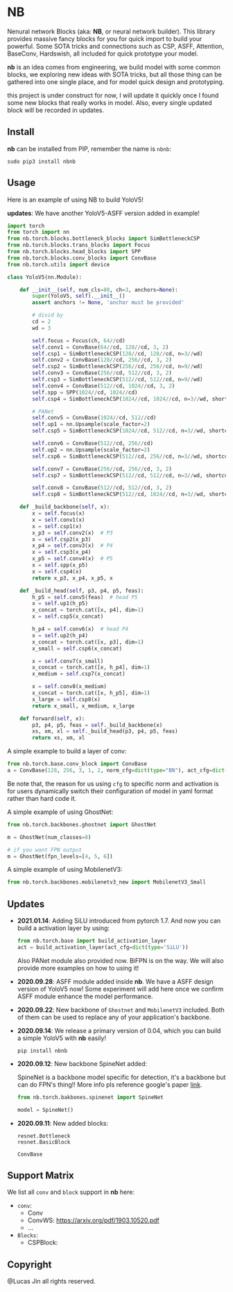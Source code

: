 # NB

Nenural network Blocks (aka: **NB**, or neural network builder). This library provides massive fancy blocks for you for quick import to build your powerful. Some SOTA tricks and connections such as CSP, ASFF, Attention, BaseConv, Hardswish, all included for quick prototype your model.

**nb** is an idea comes from engineering, we build model with some common blocks, we exploring new ideas with SOTA tricks, but all those thing can be gathered into one single place, and for model quick design and prototyping.

this project is under construct for now, I will update it quickly once I found some new blocks that really works in model. Also, every single updated block will be recorded in updates.



## Install

**nb** can be installed from PIP, remember the name is `nbnb`:

```
sudo pip3 install nbnb
```



## Usage

Here is an example of using NB to build YoloV5! 

**updates**: We have another YoloV5-ASFF version added in example!

```python
import torch
from torch import nn
from nb.torch.blocks.bottleneck_blocks import SimBottleneckCSP
from nb.torch.blocks.trans_blocks import Focus
from nb.torch.blocks.head_blocks import SPP
from nb.torch.blocks.conv_blocks import ConvBase
from nb.torch.utils import device

class YoloV5(nn.Module):

    def __init__(self, num_cls=80, ch=3, anchors=None):
        super(YoloV5, self).__init__()
        assert anchors != None, 'anchor must be provided'

        # divid by
        cd = 2
        wd = 3

        self.focus = Focus(ch, 64//cd)
        self.conv1 = ConvBase(64//cd, 128//cd, 3, 2)
        self.csp1 = SimBottleneckCSP(128//cd, 128//cd, n=3//wd)
        self.conv2 = ConvBase(128//cd, 256//cd, 3, 2)
        self.csp2 = SimBottleneckCSP(256//cd, 256//cd, n=9//wd)
        self.conv3 = ConvBase(256//cd, 512//cd, 3, 2)
        self.csp3 = SimBottleneckCSP(512//cd, 512//cd, n=9//wd)
        self.conv4 = ConvBase(512//cd, 1024//cd, 3, 2)
        self.spp = SPP(1024//cd, 1024//cd)
        self.csp4 = SimBottleneckCSP(1024//cd, 1024//cd, n=3//wd, shortcut=False)

        # PANet
        self.conv5 = ConvBase(1024//cd, 512//cd)
        self.up1 = nn.Upsample(scale_factor=2)
        self.csp5 = SimBottleneckCSP(1024//cd, 512//cd, n=3//wd, shortcut=False)

        self.conv6 = ConvBase(512//cd, 256//cd)
        self.up2 = nn.Upsample(scale_factor=2)
        self.csp6 = SimBottleneckCSP(512//cd, 256//cd, n=3//wd, shortcut=False)

        self.conv7 = ConvBase(256//cd, 256//cd, 3, 2)
        self.csp7 = SimBottleneckCSP(512//cd, 512//cd, n=3//wd, shortcut=False)

        self.conv8 = ConvBase(512//cd, 512//cd, 3, 2)
        self.csp8 = SimBottleneckCSP(512//cd, 1024//cd, n=3//wd, shortcut=False)

    def _build_backbone(self, x):
        x = self.focus(x)
        x = self.conv1(x)
        x = self.csp1(x)
        x_p3 = self.conv2(x)  # P3
        x = self.csp2(x_p3)
        x_p4 = self.conv3(x)  # P4
        x = self.csp3(x_p4)
        x_p5 = self.conv4(x)  # P5
        x = self.spp(x_p5)
        x = self.csp4(x)
        return x_p3, x_p4, x_p5, x

    def _build_head(self, p3, p4, p5, feas):
        h_p5 = self.conv5(feas)  # head P5
        x = self.up1(h_p5)
        x_concat = torch.cat([x, p4], dim=1)
        x = self.csp5(x_concat)

        h_p4 = self.conv6(x)  # head P4
        x = self.up2(h_p4)
        x_concat = torch.cat([x, p3], dim=1)
        x_small = self.csp6(x_concat)

        x = self.conv7(x_small)
        x_concat = torch.cat([x, h_p4], dim=1)
        x_medium = self.csp7(x_concat)

        x = self.conv8(x_medium)
        x_concat = torch.cat([x, h_p5], dim=1)
        x_large = self.csp8(x)
        return x_small, x_medium, x_large

    def forward(self, x):
        p3, p4, p5, feas = self._build_backbone(x)
        xs, xm, xl = self._build_head(p3, p4, p5, feas)
        return xs, xm, xl
```

A simple example to build a layer of conv:

```python
from nb.torch.base.conv_block import ConvBase
a = ConvBase(128, 256, 3, 1, 2, norm_cfg=dict(type="BN"), act_cfg=dict(type="Hardswish"))
```
Be note that, the reason for us using `cfg` to specific norm and activation is for users dynamically switch their configuration of model in yaml format rather than hard code it.

A simple example of using GhostNet:

```python
from nb.torch.backbones.ghostnet import GhostNet

m = GhostNet(num_classes=8)

# if you want FPN output
m = GhostNet(fpn_levels=[4, 5, 6])
```

A simple example of using MobilenetV3:

```python
from nb.torch.backbones.mobilenetv3_new import MobilenetV3_Small
```





## Updates

- **2021.01.14**: Adding SiLU introduced from pytorch 1.7. And now you can build a activation layer by using:

  ```python
  from nb.torch.base import build_activation_layer
  act = build_activation_layer(act_cfg=dict(type='SiLU'))
  ```

  Also PANet module also provided now. BiFPN is on the way. We will also provide more examples on how to using it!

- **2020.09.28**: ASFF module added inside **nb**. We have a ASFF design version of YoloV5 now! Some experiment will add here once we confirm ASFF module enhance the model performance.

- **2020.09.22**: New backbone of `Ghostnet` and `MobilenetV3` included. Both of them can be used to replace any of your application's backbone.

- **2020.09.14**: We release a primary version of 0.04, which you can build a simple YoloV5 with **nb** easily!

  ```shell
  pip install nbnb
  ```
  
- **2020.09.12**: New backbone SpineNet added:

  SpineNet is a backbone model specific for detection, it's a backbone but can do FPN's thing!! More info pls reference google's paper [link](https://ai.googleblog.com/2020/06/spinenet-novel-architecture-for-object.html).
  
  ```python
  from nb.torch.bakbones.spinenet import SpineNet
  
  model = SpineNet()
  ```
  
- **2020.09.11**: New added blocks:

  ```
  resnet.Bottleneck
  resnet.BasicBlock
  
  ConvBase
  ```





## Support Matrix

We list all `conv` and `block` support in **nb** here:

- `conv`:
  - Conv
  - ConvWS: https://arxiv.org/pdf/1903.10520.pdf
  - ...
- `Blocks`:
  - CSPBlock: 



## Copyright

@Lucas Jin all rights reserved.